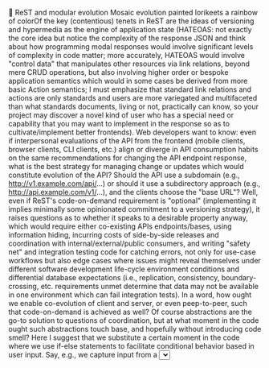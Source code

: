 👯 ReST and modular evolution
Mosaic evolution painted lorikeets a rainbow of colorOf the key (contentious) tenets in ReST are the ideas of versioning and hypermedia as the engine of application state (HATEOAS: not exactly the core idea but notice the complexity of the response JSON and think about how programming modal responses would involve significant levels of complexity in code matter; more accurately, HATEOAS would involve "control data" that manipulates other resources via link relations, beyond mere CRUD operations, but also involving higher order or bespoke application semantics which would in some cases be derived from more basic Action semantics; I must emphasize that standard link relations and actions are only standards and users are more variegated and multifaceted than what standards documents, living or not, practically can know, so your project may discover a novel kind of user who has a special need or capability that you may want to implement in the response so as to cultivate/implement better frontends). Web developers want to know: even if interpersonal evaluations of the API from the frontend (mobile clients, browser clients, CLI clients, etc.) align or diverge in API consumption habits on the same recommendations for changing the API endpoint response, what is the best strategy for managing change or updates which would constitute evolution of the API? Should the API use a subdomain (e.g., http://v1.example.com/api/...) or should it use a subdirectory approach (e.g., http://api.example.com/v1/...), and the clients choose the "base URL"? Well, even if ReST's code-on-demand requirement is "optional" (implementing it implies minimally some opinionated commitment to a versioning strategy), it raises questions as to whether it speaks to a desirable property anyway, which would require either co-existing APIs endpoints/bases, using information hiding, incurring costs of side-by-side releases and coordination with internal/external/public consumers, and writing "safety net" and integration testing code for catching errors, not only for use-case workflows but also edge cases where issues might reveal themselves under different software development life-cycle environment conditions and differential database expectations (i.e., replication, consistency, boundary-crossing, etc. requirements unmet determine that data may not be available in one environment which can fail integration tests). In a word, how ought we enable co-evolution of client and server, or even peep-to-peer, such that code-on-demand is achieved as well?
Of course abstractions are the go-to solution to questions of coordination, but at what moment in the code ought such abstractions touch base, and hopefully without introducing code smell? Here I suggest that we substitute a certain moment in the code where we use if-else statements to facilitate conditional behavior based in user input. Say, e.g., we capture input from a <select> that either is used for setting gender, role, country, or what have you for some entity, a user. Depending on a role, say "editor" or "user" or "buyer", we might send the user down a workflow that asks to create a "payment method" and which would involve writing additional values to a database. So by CQRS, say, a certain "role" would involve more DB-writes than DB-reads by comparison to an "admin", whose account creation process would not involve setting up a "payment method", or at least such a setup would be facilitated not through the same workflow as a non-admin user. So we have an example, this code seems pretty straightforward:
function setUserRole({ payload }) {
  if (payload.role !== 'admin') {
    return models.User
      .find({ id: payload.userId })
      .setPaymentProfileVerifiedStatus(false)
      .updateRole(payload.role);
  }
  return models.User
    .find({ id: payload.userId })
    .updateRole(payload.role);
}
This code is probably too simplistic to be reflective of anything actually found in a production environment, but it's sufficient to get the point across and yet it also presumes some framework conventions about how models are configured and static methods available, etc. Basically, something additional happens for a non-admin user, and eventually the code involved might become more complex in the future: e.g., we might add some additional kind of method that implies some other kind of workflow of the same order as a "payment method"; say that we integrate a third-party service and we want non-admin users to be able to link their account to that service (which is really the same kind of action as creating a payment method; e.g., linking to Stripe via its API).
So let's look at this idea of modular, or "mosaic", evolution toward the goal of co-evolution. First, what's the gist? That the server and the client "think together" in cyberspace; sounds pretty Spinozistic, right? This all turns on Spinoza's assertion that the order and connection of ideas is the same as the order and connection of things and a true idea corresponds to its object. In this case, the "object" is some code that we write to function as a pattern-matching contract strategy for allowing for client and server to evolve independently while communication through HTTP Accept and Content-Type headers facilitate the common ground through which evolutionary events take place. The server "accepts" application/json-version-* for instance and the clients will ask for a content-type/mime-type that specifies the versions they want for a certain response to be received. None of this is a new idea, but the code we write is a matter of how we allow for "graceful degradation".
// this is a server function that will
function setUserRole({ payload }) {
  const dictOfFunctions = {};
  const param = payload.role;
  const mimeType = payload.contentType;
  dictOfFunctions['admin'] = () => { ... };
  dictOfFunctions['buyer'] = () => { ... };
  dictOfFunctions['seller'] = () => { ... };
  dictOfFunctions['editor'] = () => { ... };
  return dictOfFunctions[param]();
}
This is the first iteration of the idea, and yet it's unfinished, but simply to get the if-else paradigm out of the way. No big deal, right? In each function we can pass in a config object that looks for the "content-type". But what good is that? What's the point? What we want to do is use the "content-type" that is explicitly given in the request to guide our code matter on the server as a commitment to "thinking together":
dictOfFunctions['application/vnd.example.v1+json/buyer'] = () => ...
dictOfFunctions['application/vnd.example.v2+json/buyer'] = () => ...
...
Now, of course, we have introduced some complexity, but at the same time, whatever is to the right of the => can be a modular function we set up as an import or require('...'). But to the left, the payload.role we pass in is not going to directly match unless we use something like indexOf or includes on the string parameter as if it were an array we are searching through. And further than this, we may want to approach this idea in general: a semantics for these dictionary keys that is minimally "propositional" or "grammatical", so that means special characters like / or $ or - take on a structural meaning so as to facilitate an "architecture of distinction" between semantic items like "buyer" (which corresponds to a workflow) and "application/…json" (which corresponds to something else altogether, namely, informing the developer themself how to treat the code, whether to touch it or not, etc. during refactorization, or what's more, it might actually entail writing to a different database or something else that can be programmed which would sufficiently be different from other functions that would be versioned according to an evolution path or will eventually die off after enough clients evolve far enough so as to warrant deprecating older generations of features (known through their functions).
Aside from special characters like / we have a wealth of semantic properties we can think about from environment settings (staging, prod, etc) to Date/timestamp settings to trace-ids to cryptographic grouping (for mesh or P2P organization) to semantic versioning. Then, as well, we can specify "default" behavior. Both server and clients can use this idea and also programmatically pattern-match in order to prioritize (think order of operations) which semantic properties ought to have greater or lesser "specificity" as determining which modular function may be used in the running program, whether API or client. Think of it as "CSS specificity for co-evolving clients and servers"; in a way its "thinking in CSS conceptually in order to write scalable, evolvable JS". To say the least, the abstraction used to determine default behavior relative to semantic properties allows for server and client developers to manually configure higher priority functions even without algorithmically pattern-matching.